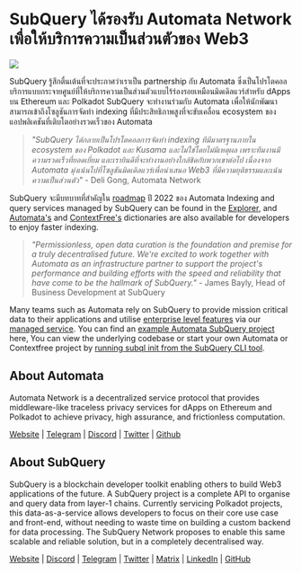 # SubQuery ได้รองรับ Automata Network เพื่อให้บริการความเป็นส่วนตัวของ Web3

![](https://miro.medium.com/max/1400/0*XWP1ZY08LRe-eupF)

SubQuery รู้สึกตื่นเต้นที่จะประกาศว่าเราเป็น partnership กับ Automata ซึ่งเป็นโปรโตคอลบริการแบบกระจายศูนย์ที่ให้บริการความเป็นส่วนตัวแบบไร้ร่องรอยเหมือนมิดเดิลแวร์สำหรับ dApps บน Ethereum และ Polkadot SubQuery จะทำงานร่วมกับ Automata เพื่อให้นักพัฒนาสามารถเข้าถึงโซลูชันการจัดทำ indexing ที่มีประสิทธิภาพสูงที่จะขับเคลื่อน ecosystem ของแอปพลิเคชันที่เติบโตอย่างรวดเร็วของ Automata

> _"SubQuery ได้กลายเป็นโปรโตคอลการจัดทำ indexing ทีมีมาตรฐานภายใน ecosystem ของ Polkadot และ Kusama และไม่ใช่โดยไม่มีเหตุผล เพราะทีมงานมีความรวดเร็วที่ยอดเยี่ยม และเรายินดีที่จะทำงานอย่างใกล้ชิดกับพวกเขาต่อไป เนื่องจาก Automata มุ่งเน้นไปที่โซลูชันมิดเดิลแวร์เพื่อนำเสนอ Web3 ที่มีความยุติธรรมและเน้นความเป็นส่วนตัว"_ - Deli Gong, Automata Network

SubQuery จะมีบทบาทที่สำคัญใน [roadmap](https://medium.com/atanetwork/automata-network-2022-in-sight-805871cff6c0) ปี 2022 ของ Automata Indexing and query services managed by SubQuery can be found in the [Explorer](https://explorer.subquery.network/), and [Automata's](https://explorer.subquery.network/subquery/subquery/automata-dictionary) and [ContextFree's](https://explorer.subquery.network/subquery/subquery/contextfree-dictionary) dictionaries are also available for developers to enjoy faster indexing.

> _"Permissionless, open data curation is the foundation and premise for a truly decentralised future. We're excited to work together with Automata as an infrastructure partner to support the project's performance and building efforts with the speed and reliability that have come to be the hallmark of SubQuery."_ - James Bayly, Head of Business Development at SubQuery

Many teams such as Automata rely on SubQuery to provide mission critical data to their applications and utilise [enterprise level features](../blogs/20211228-enterprise-hosted.md) via our [managed service](https://project.subquery.network/). You can find an [example Automata SubQuery project](https://github.com/subquery/automata-subql-starter) here, You can view the underlying codebase or start your own Automata or Contextfree project by [running subql init from the SubQuery CLI tool](https://doc.subquery.network/create/introduction/).

## About Automata

Automata Network is a decentralized service protocol that provides middleware-like traceless privacy services for dApps on Ethereum and Polkadot to achieve privacy, high assurance, and frictionless computation.

[Website](https://ata.network/) | [Telegram](http://xata.to/telegram) | [Discord](http://xata.to/discord) | [Twitter](http://xata.to/twitter) | [Github](http://xata.to/github)

## About SubQuery

SubQuery is a blockchain developer toolkit enabling others to build Web3 applications of the future. A SubQuery project is a complete API to organise and query data from layer-1 chains. Currently servicing Polkadot projects, this data-as-a-service allows developers to focus on their core use case and front-end, without needing to waste time on building a custom backend for data processing. The SubQuery Network proposes to enable this same scalable and reliable solution, but in a completely decentralised way.

[Website](https://subquery.network/) | [Discord](https://discord.com/invite/78zg8aBSMG) | [Telegram](https://t.me/subquerynetwork) | [Twitter](https://twitter.com/subquerynetwork) | [Matrix](https://matrix.to/#/#subquery:matrix.org) | [LinkedIn](https://www.linkedin.com/company/subquery) | [GitHub](https://github.com/subquery)
